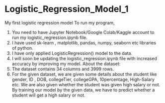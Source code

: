 # Logistic_Regression_Model_1
My first logistic regression model
To run my program,
  1. You need to have Jupyter Notebook/Google Colab/Kaggle account to run my logistic_regression.ipynb file.
  2. I have used sk-learn , matplotlib, pandas, numpy, seaborn etc libraries of python.
  3. I have only applied LogisticRegression() model to the data.
  4. I will soon be updating the logistic_regression.ipynb file with increased accuracy by improving my model.
About the dataset:
  1. The dataset contains 34 columns and 3999 rows.
  2. For the given dataset, we are given some details about the student like gender, ID , DOB, collegeTier, collegeGPA, 10percentage, High-Salary etc. We are also given whether the student was given high salary or not. By training our model by the given data, we have to predict whether a student will get a high salary or not.
